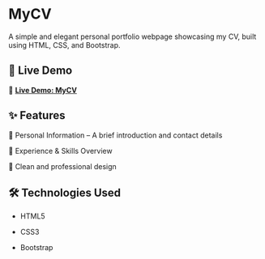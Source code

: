 # MyCV

A simple and elegant personal portfolio webpage showcasing my CV, built using HTML, CSS, and Bootstrap.

## 🚀 Live Demo

📌 **[Live Demo: MyCV](https://emmanuelbastas.github.io/MyCV/)**

## ✨ Features

📌 Personal Information – A brief introduction and contact details

💼 Experience & Skills Overview

🎨 Clean and professional design

## 🛠 Technologies Used

- HTML5

- CSS3

- Bootstrap
